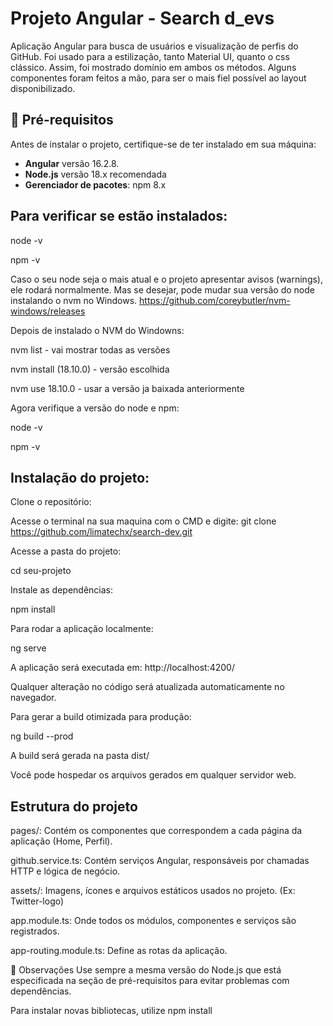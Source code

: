 # Projeto Angular - Search d_evs

Aplicação Angular para busca de usuários e visualização de perfis do GitHub.
Foi usado para a estilização, tanto Material UI, quanto o css clássico. Assim, foi mostrado domínio em ambos os métodos. Alguns componentes foram 
feitos a mão, para ser o mais fiel possível ao layout disponibilizado.

## 🔧 Pré-requisitos

Antes de instalar o projeto, certifique-se de ter instalado em sua máquina:

- **Angular** versão 16.2.8.
- **Node.js** versão 18.x recomendada 
- **Gerenciador de pacotes**: npm 8.x 

## Para verificar se estão instalados:

node -v

npm -v

Caso o seu node seja o mais atual e o projeto apresentar avisos (warnings), ele rodará normalmente. Mas se desejar, pode mudar sua versão do node instalando o nvm no Windows. https://github.com/coreybutler/nvm-windows/releases

Depois de instalado o NVM do Windowns:

nvm list - vai mostrar todas as versões

nvm install (18.10.0) - versão escolhida

nvm use 18.10.0 - usar a versão ja baixada anteriormente

Agora verifique a versão do node e npm:

node -v

npm -v

## Instalação do projeto:
Clone o repositório:

Acesse o terminal na sua maquina com o CMD e digite: git clone https://github.com/limatechx/search-dev.git


Acesse a pasta do projeto:

cd seu-projeto


Instale as dependências:

npm install

 
Para rodar a aplicação localmente:

ng serve


A aplicação será executada em: http://localhost:4200/


Qualquer alteração no código será atualizada automaticamente no navegador.


Para gerar a build otimizada para produção:

ng build --prod

A build será gerada na pasta dist/


Você pode hospedar os arquivos gerados em qualquer servidor web.

## Estrutura do projeto


pages/: Contém os componentes que correspondem a cada página da aplicação (Home, Perfil).

github.service.ts: Contém serviços Angular, responsáveis por chamadas HTTP e lógica de negócio.

assets/: Imagens, ícones e arquivos estáticos usados no projeto. (Ex: Twitter-logo)

app.module.ts: Onde todos os módulos, componentes e serviços são registrados.

app-routing.module.ts: Define as rotas da aplicação.

📌 Observações
Use sempre a mesma versão do Node.js que está especificada na seção de pré-requisitos para evitar problemas com dependências.

Para instalar novas bibliotecas, utilize npm install 














